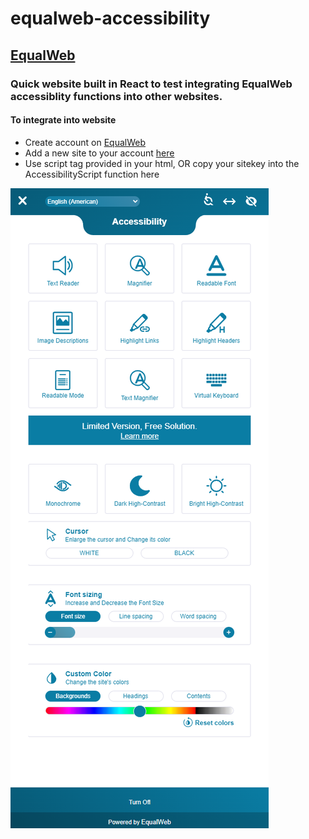# equalweb-accessibility
## [EqualWeb](https://www.equalweb.com/)
### Quick website built in React to test integrating EqualWeb accessiblity functions into other websites.

#### To integrate into website
- Create account on [EqualWeb](https://www.equalweb.com/)
- Add a new site to your account [here](https://login.equalweb.com/?page=siteProcess)
- Use script tag provided in your html, OR copy your sitekey into the AccessibilityScript function here

![EqualWeb Sidebar](./src/assets/equalweb-sidebar.png)
